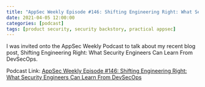 ```yaml
---
title: "AppSec Weekly Episode #146: Shifting Engineering Right: What Security Engineers Can Learn From DevSecOps"
date: 2021-04-05 12:00:00
categories: [podcast]
tags: [product security, security backstory, practical appsec]
---
```


I was invited onto the AppSec Weekly Podcast to talk about my recent blog post, Shifting Engineering Right: What Security Engineers Can Learn From DevSecOps.

Podcast Link: [AppSec Weekly Episode #146: Shifting Engineering Right: What Security Engineers Can Learn From DevSecOps](https://securityweekly.com/shows/shifting-right-what-security-engineers-can-learn-from-devsecops-leif-dreizler-asw-146/)
